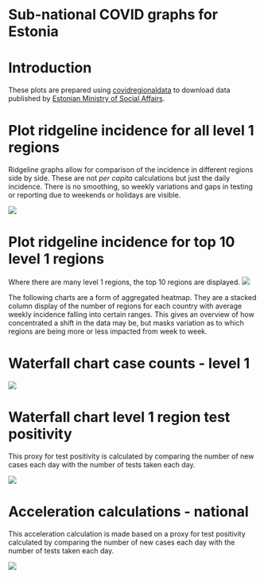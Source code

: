 Sub-national COVID graphs for Estonia
================

# Introduction

These plots are prepared using
[covidregionaldata](https://epiforecasts.io/covidregionaldata) to
download data published by [Estonian Ministry of Social
Affairs](https://www.terviseamet.ee/et/koroonaviirus/avaandmed).

# Plot ridgeline incidence for all level 1 regions

Ridgeline graphs allow for comparison of the incidence in different
regions side by side. These are not *per capita* calculations but just
the daily incidence. There is no smoothing, so weekly variations and
gaps in testing or reporting due to weekends or holidays are visible.

![](/covidregionaldatagraphs/images/Estonia-ridgeline-all-level-1-graphs-1.png)<!-- -->

# Plot ridgeline incidence for top 10 level 1 regions

Where there are many level 1 regions, the top 10 regions are displayed.
![](/covidregionaldatagraphs/images/Estonia-ridgeline-top-ten-level-1-graphs-1.png)<!-- -->

The following charts are a form of aggregated heatmap. They are a
stacked column display of the number of regions for each country with
average weekly incidence falling into certain ranges. This gives an
overview of how concentrated a shift in the data may be, but masks
variation as to which regions are being more or less impacted from week
to week.

# Waterfall chart case counts - level 1

![](/covidregionaldatagraphs/images/Estonia-waterfall-case-count-level-1-1.png)<!-- -->

# Waterfall chart level 1 region test positivity

This proxy for test positivity is calculated by comparing the number of
new cases each day with the number of tests taken each day.

![](/covidregionaldatagraphs/images/Estonia-waterfall-positivity-level-1-graph-1.png)<!-- -->

# Acceleration calculations - national

This acceleration calculation is made based on a proxy for test
positivity calculated by comparing the number of new cases each day with
the number of tests taken each day.

![](/covidregionaldatagraphs/images/Estonia-acceleration-national-graphs-1.png)<!-- -->
